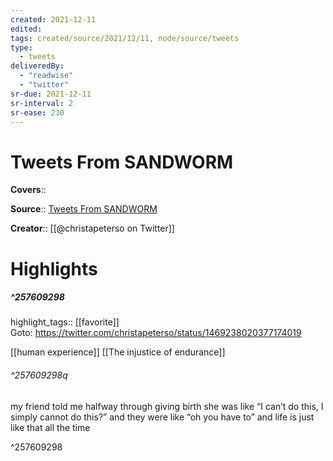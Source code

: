 ```yaml
---
created: 2021-12-11
edited:
tags: created/source/2021/12/11, node/source/tweets
type: 
  - tweets
deliveredBy: 
  - "readwise"
  - "twitter"
sr-due: 2021-12-11
sr-interval: 2
sr-ease: 230
---
```

# Tweets From SANDWORM

**Covers**:: 

**Source**:: [Tweets From SANDWORM](https://twitter.com/christapeterso)

**Creator**:: [[@christapeterso on Twitter]]

# Highlights
##### ^257609298

highlight_tags:: [[favorite]]   
Goto: https://twitter.com/christapeterso/status/1469238020377174019  

[[human experience]] [[The injustice of endurance]]  

###### ^257609298q

my friend told me halfway through giving birth she was like “I can’t do this, I simply cannot do this?” and they were like “oh you have to” and life is just like that all the time 

^257609298

